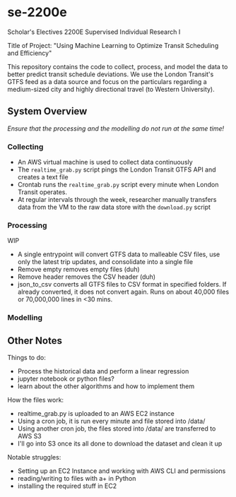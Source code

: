 # se-2200e
Scholar's Electives 2200E Supervised Individual Research I

Title of Project: "Using Machine Learning to Optimize Transit Scheduling and Efficiency"

This repository contains the code to collect, process, and model the data to better predict transit schedule deviations. We use the London Transit's GTFS feed as a data source and focus on the particulars regarding a medium-sized city and highly directional travel (to Western University).

## System Overview

_Ensure that the processing and the modelling do not run at the same time!_

### Collecting

- An AWS virtual machine is used to collect data continuously
- The `realtime_grab.py` script pings the London Transit GTFS API and creates a text file
- Crontab runs the `realtime_grab.py` script every minute when London Transit operates.
- At regular intervals through the week, researcher manually transfers data from the VM to the raw data store with the `download.py` script

### Processing

WIP
- A single entrypoint will convert GTFS data to malleable CSV files, use only the latest trip updates, and consolidate into a single file
- Remove empty removes empty files (duh)
- Remove header removes the CSV header (duh)
- json_to_csv converts all GTFS files to CSV format in specified folders. If already converted, it does not convert again. Runs on about 40,000 files or 70,000,000 lines in <30 mins.

### Modelling

## Other Notes

Things to do:
- Process the historical data and perform a linear regression
- jupyter notebook or python files?
- learn about the other algorithms and how to implement them

How the files work:
- realtime_grab.py is uploaded to an AWS EC2 instance
- Using a cron job, it is run every minute and file stored into /data/
- Using another cron job, the files stored into /data/ are transferred to AWS S3
- I'll go into S3 once its all done to download the dataset and clean it up

Notable struggles:
- Setting up an EC2 Instance and working with AWS CLI and permissions
- reading/writing to files with a+ in Python
- installing the required stuff in EC2
